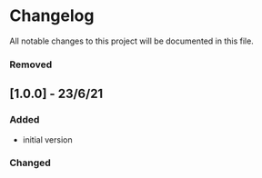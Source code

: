 # Changelog

All notable changes to this project will be documented in this file.

### Removed

## [1.0.0] - 23/6/21

### Added

- initial version

### Changed
